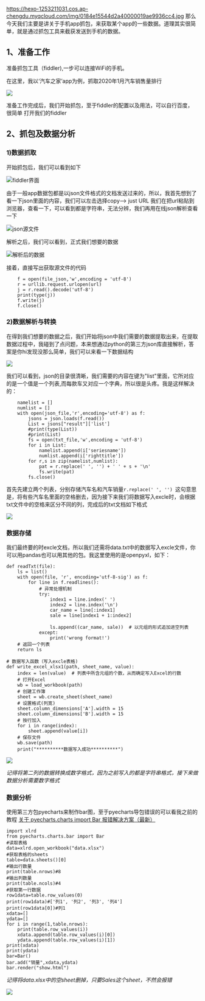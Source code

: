 https://hexo-1253211031.cos.ap-chengdu.myqcloud.com/img/0184e15544d2a40000019ae9936cc4.jpg
那么今天我们主要是讲关于手机app抓包，来获取某个app的一些数据。道理其实很简单，就是通过抓包工具来截获发送到手机的数据。
## 1、准备工作
   准备抓包工具（fiddler),一步可以连接WiFi的手机。
   
   在这里，我以‘汽车之家’app为例，抓取2020年1月汽车销售量排行
   
   ![](https://hexo-1253211031.cos.ap-chengdu.myqcloud.com/img/5178a7ca7f6d7f2716ececc132e5a9b.png)
   
   准备工作完成后，我们开始抓包，至于fiddler的配置以及用法，可以自行百度，很简单
   打开我们的fiddler

## 2、抓包及数据分析
### 1)数据抓取
开始抓包后，我们可以看到如下

![fiddler界面](https://hexo-1253211031.cos.ap-chengdu.myqcloud.com/img/clipboard_20200317100352.png)

由于一般app数据包都是以json文件格式的文档发送过来的，所以，我首先想到了看一下json里面的内容，我们可以左击选择copy--> just URL
我们在把url粘贴到浏览器，查看一下，可以看到都是字符串，无法分辨，我们再用在线json解析查看一下

![json源文件](https://hexo-1253211031.cos.ap-chengdu.myqcloud.com/img/clipboard_20200317100854.png)

解析之后，我们可以看到，正式我们想要的数据

![解析后的数据](https://hexo-1253211031.cos.ap-chengdu.myqcloud.com/img/clipboard_20200317101136.png)

接着，直接写出获取源文件的代码
```
    f = open(file_json,'w',encoding = 'utf-8')
    r = urllib.request.urlopen(url)
    j = r.read().decode('utf-8')
    print(type(j))
    f.write(j)
    f.close()
``` 
### 2)数据解析与转换
在得到我们想要的数据之后，我们开始将json中我们需要的数据提取出来，在提取数据过程中，我碰到了点问题，本来想通过python的第三方json库直接解析，答案是你hi发现没那么简单，我们可以来看一下数据结构

![](https://hexo-1253211031.cos.ap-chengdu.myqcloud.com/img/clipboard_20200317103218.png)

我们可以看到，json的目录很清晰，我们需要的内容在键为"list"里面，它所对应的是一个值是一个列表,而每款车又对应一个字典，所以很是头疼。我是这样解决的：

```
	namelist = []
    numlist = []
    with open(json_file,'r',encoding='utf-8') as f:
        jsons = json.loads(f.read())
        List = jsons["result"]['list']
        #print(type(List))
        #print(List)
        fs = open(txt_file,'w',encoding = 'utf-8')
        for i in List:
            namelist.append(i['seriesname'])
            numlist.append(i['righttitle'])
        for r,s in zip(namelist,numlist):
            pat = r.replace(' ', '') + ' ' + s + '\n'
            fs.write(pat)
        fs.close()
```

首先先建立两个列表，分别存储汽车名和汽车销量`r.replace(' ', '') `这句意思是，将有些汽车名里面的空格删去，因为接下来我们将数据写入excle时，会根据txt文件中的空格来区分不同的列，完成后的txt文档如下格式

![](https://hexo-1253211031.cos.ap-chengdu.myqcloud.com/img/clipboard_20200317012006.png)


### 数据存储
我们最终要的时excle文档，所以我们还需将data.txt中的数据写入excle文件，你可以用pandas也可以用其他的包。我这里使用的是openpyxl，如下：

```
def readTxt(file):
    ls = list()
    with open(file, 'r', encoding='utf-8-sig') as f:
        for line in f.readlines():
            # 异常处理机制
            try:
                index1 = line.index(' ')
                index2 = line.index('\n')
                car_name = line[:index1]
                sale = line[index1 + 1:index2]

                ls.append((car_name, sale))  # 以元组的形式追加进空列表
            except:
                print('wrong format!')
    # 返回一个列表
    return ls

# 数据写入函数（写入excle表格)
def write_excel_xlsx1(path, sheet_name, value):
    index = len(value)  # 列表中所含元组的个数，从而确定写入Excel的行数
    # 打开Excel
    wb = load_workbook(path)
    # 创建工作簿
    sheet = wb.create_sheet(sheet_name)
    # 设置格式(列宽)
    sheet.column_dimensions['A'].width = 15
    sheet.column_dimensions['B'].width = 15
    # 按行加入
    for i in range(index):
        sheet.append(value[i])
    # 保存文件
    wb.save(path)
    print("**********数据写入成功**********")
```

![](https://hexo-1253211031.cos.ap-chengdu.myqcloud.com/img/clipboard_20200317012646.png)

*记得将第二列的数据转换成数字格式，因为之前写入的都是字符串格式，接下来做数据分析需要数字格式*


### 数据分析
使用第三方包pyecharts来制作bar图，至于pyecharts导包错误的可以看我之前的教程 <a href="http://chenpengfei.club/pyecharts.html" target="_blank" rel="noopener">关于 pyecharts.charts import Bar 报错解决方案（最新）</a>

```
import xlrd
from pyecharts.charts.bar import Bar
#读取表格
data=xlrd.open_workbook("data.xlsx")
#获取表格的sheets
table=data.sheets()[0]
#输出行数量
print(table.nrows)#8
#输出列数量
print(table.ncols)#4
#获取第一行数据
row1data=table.row_values(0)
print(row1data)#['列1', '列2', '列3', '列4']
print(row1data[0])#列1
xdata=[]
ydata=[]
for i in range(1,table.nrows):
    print(table.row_values(i))
    xdata.append(table.row_values(i)[0])
    ydata.append(table.row_values(i)[1])
print(xdata)
print(ydata)
bar=Bar()
bar.add("销量",xdata,ydata)
bar.render("show.html")
```
*记得将data.xlsx中的空sheet删掉，只要Sales这个sheet，不然会报错*

![](https://hexo-1253211031.cos.ap-chengdu.myqcloud.com/img/clipboard_20200317013422.png)
